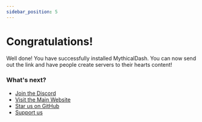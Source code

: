 ```yaml
---
sidebar_position: 5
---
```

# Congratulations!

Well done! You have successfully installed MythicalDash. You can now send out the link and have people create servers to their hearts content!

### What's next?
 - [Join the Discord](https://discord.gg/eWUYVEZVxz)
 - [Visit the Main Website](https://mythicalsystems.xyz)
 - [Star us on GitHub](https://github.com/mythicalltd/mythicaldash)
 - [Support us](https://github.com/sponsors/nayskutzu)
 